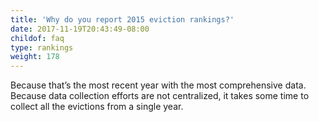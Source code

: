```yaml
---
title: 'Why do you report 2015 eviction rankings?'
date: 2017-11-19T20:43:49-08:00
childof: faq
type: rankings
weight: 178
---
```

Because that’s the most recent year with the most comprehensive data. Because data collection efforts are not centralized, it takes some time to collect all the evictions from a single year.